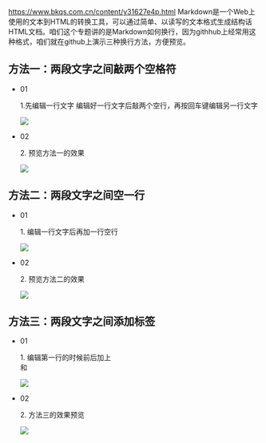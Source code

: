 https://www.bkqs.com.cn/content/y31627e4p.html
Markdown是一个Web上使用的文本到HTML的转换工具，可以通过简单、以读写的文本格式生成结构话HTML文档。咱们这个专题讲的是Markdown如何换行，因为githhub上经常用这种格式，咱们就在github上演示三种换行方法，方便预览。

## 方法一：两段文字之间敲两个空格符

-   01
    
    1.先编辑一行文字 编辑好一行文字后敲两个空行，再按回车键编辑另一行文字
    
    ![](https://bkqsimg.ikafan.com/uploadt/500_285_20190323175123-1995772712)
    
-   02
    
    2\. 预览方法一的效果
    
    ![](https://bkqsimg.ikafan.com/uploadt/500_177_20190323175125-1721461002)
    

## 方法二：两段文字之间空一行

-   01
    
    1\. 编辑一行文字后再加一行空行
    
    ![](https://bkqsimg.ikafan.com/uploadt/500_265_20190323175127-40979013)
    
-   02
    
    2\. 预览方法二的效果
    
    ![](https://bkqsimg.ikafan.com/uploadt/500_430_20190323175128-1057156300)
    

## 方法三：两段文字之间添加标签

-   01
    
    1\. 编辑第一行的时候前后加上<br/>和</br>
    
    ![](https://bkqsimg.ikafan.com/uploadt/500_239_20190323175131-1678767484)
    
-   02
    
    2\. 方法三的效果预览
    
    ![](https://bkqsimg.ikafan.com/uploadt/500_329_20190323175132-723889022)
    
